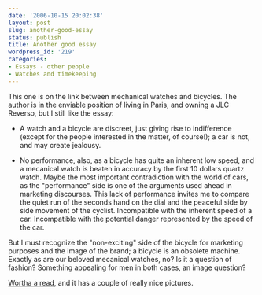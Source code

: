 ```yaml
---
date: '2006-10-15 20:02:38'
layout: post
slug: another-good-essay
status: publish
title: Another good essay
wordpress_id: '219'
categories:
- Essays - other people
- Watches and timekeeping
---
```



This one is on the link between mechanical watches and bicycles. The author is in the enviable position of living in Paris, and owning a JLC Reverso, but I still like the essay:



> 
- A watch and a bicycle are discreet, just giving rise to indifference (except for the people interested in the matter, of course!); a car is not, and may create jealousy.

- No performance, also, as a bicycle has quite an inherent low speed, and a mecanical watch is beaten in accuracy by the first 10 dollars quartz watch. Maybe the most important contradiction with the world of cars, as the "performance" side is one of the arguments used ahead in marketing discourses. This lack of performance invites me to compare the quiet run of the seconds hand on the dial and the peaceful side by side movement of the cyclist. Incompatible with the inherent speed of a car. Incompatible with the potential danger represented by the speed of the car.

But I must recognize the "non-exciting" side of the bicycle for marketing purposes and the image of the brand; a bicycle is an obsolete machine. Exactly as are our beloved mecanical watches, no? Is it a question of fashion? Something appealing for men in both cases, an image question?




[Wortha a read,](http://www.network54.com/Forum/169624/thread/1160814347/Partnership...+%28long%29) and it has a couple of really nice pictures.

